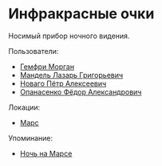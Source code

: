 Инфракрасные очки
=================

Носимый прибор ночного видения.

Пользователи:
- [Гемфри Морган](../persons/gemfri_morgan.md)
- [Мандель Лазарь Григорьевич](../persons/mandel_lazar_grigorevich.md)
- [Новаго Пётр Алексеевич](../persons/novago_petr_alekseevich.md)
- [Опанасенко Фёдор Александрович](../persons/opanasenko_fedor_aleksandrovich.md)

Локации:
- [Марс](../places/mars.md)

Упоминание:
- [Ночь на Марсе](../literature/noch_na_marse.md)
